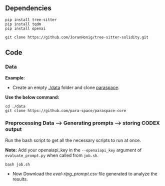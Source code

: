 ## Dependencies
```
pip install tree-sitter
pip install tqdm 
pip install openai 

git clone https://github.com/JoranHonig/tree-sitter-solidity.git
```

## Code
### Data
**Example**: 
- Create an empty <ins>./data</ins> folder and clone [paraspace](https://github.com/para-space/paraspace-core).

**Use the below command:**
```
cd ./data
git clone https://github.com/para-space/paraspace-core
```

### Preprocessing Data --> Generating prompts --> storing CODEX output  
Run the bash script to get all the necessary scripts to run at once.

**Note:** Add your openaiapi_key in the `--openaiapi_key` argument of `evaluate_prompt.py` when called from `job.sh`.  
```
bash job.sh
```
- Now Download the *eval-rlpg_prompt.csv* file generated to analyze the results.
